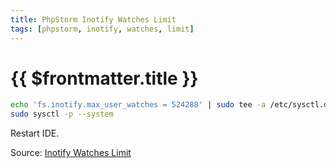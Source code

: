```yaml
---
title: PhpStorm Inotify Watches Limit
tags: [phpstorm, inotify, watches, limit]
---
```

# {{ $frontmatter.title }}

```bash
echo 'fs.inotify.max_user_watches = 524288' | sudo tee -a /etc/sysctl.d/idea.conf
sudo sysctl -p --system
```
Restart IDE.

Source: [Inotify Watches Limit](https://confluence.jetbrains.com/display/IDEADEV/Inotify+Watches+Limit)
